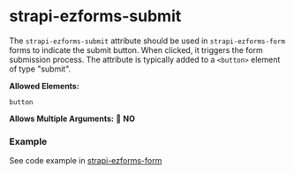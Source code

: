 # strapi-ezforms-submit

The `strapi-ezforms-submit` attribute should be used in `strapi-ezforms-form` forms to indicate the submit button. When clicked, it triggers the form submission process. The attribute is typically added to a `<button>` element of type "submit".

**Allowed Elements:**

`button`

**Allows Multiple Arguments:** 🚫 **NO**

### Example

See code example in [strapi-ezforms-form](strapi-ezforms-form.md)